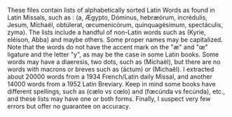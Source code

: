 These files contain lists of alphabetically sorted Latin Words as found in Latin Missals, such as :
(a, Ægypto, Dóminus, hebræórum, incrédulis, Jesum, Míchaël, obtúlerat, œcumenicórum, quinquagésimum, spectáculis, zyma).
The lists include a handful of non-Latin words such as (Kyrie, eléison, Abba) and maybe others.
Some proper names may be capitalized.
Note that the words do not have the accent mark on the "æ" and "œ" ligature and the letter "y", as may be the case in some Latin books.
Some words may have a diaeresis, two dots, such as (Míchaël), but there are no words with macrons or breves such as (āctum) or (Michaĕl).
I extracted about 20000 words from a 1934 French/Latin daily Missal, and another 14000 words from a 1952 Latin Breviary. 
Keep in mind some books have different spellings, such as (cælo vs cœlo) and (fœcúnda vs fecúnda), etc., and these lists may have one or both forms.
Finally, I suspect very few errors but offer no guarantee on accuracy.
